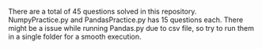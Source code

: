 There are a total of 45 questions solved in this repository. NumpyPractice.py and PandasPractice.py has 15 questions each.
There might be a issue while running Pandas.py due to csv file, so try to run them in a single folder for a smooth execution.
